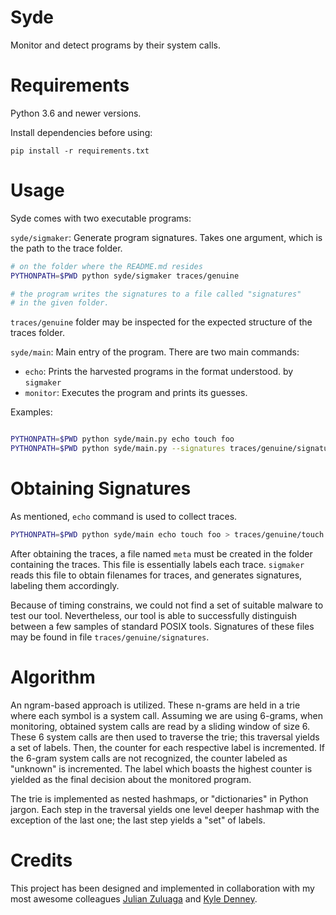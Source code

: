 # Syde

Monitor and detect programs by their system calls.

# Requirements

Python 3.6 and newer versions.

Install dependencies before using:

`pip install -r requirements.txt`

# Usage

Syde comes with two executable programs:

`syde/sigmaker`: Generate program signatures. Takes one argument,
which is the path to the trace folder. 

```bash
# on the folder where the README.md resides
PYTHONPATH=$PWD python syde/sigmaker traces/genuine

# the program writes the signatures to a file called "signatures" 
# in the given folder.
```

`traces/genuine` folder may be inspected for the expected structure
of the traces folder. 

`syde/main`: Main entry of the program. There are two main commands:
    
* `echo`: Prints the harvested programs in the format understood.
by `sigmaker`
* `monitor`: Executes the program and prints its guesses.

Examples:

```bash

PYTHONPATH=$PWD python syde/main.py echo touch foo
PYTHONPATH=$PWD python syde/main.py --signatures traces/genuine/signatures monitor touch foo

```

# Obtaining Signatures

As mentioned, `echo` command is used to collect traces.

```bash
PYTHONPATH=$PWD python syde/main echo touch foo > traces/genuine/touch.trace
```

After obtaining the traces, a file named `meta` must be created in 
the folder containing the traces. This file is essentially labels
each trace. `sigmaker` reads this file to obtain filenames for
traces, and generates signatures, labeling them accordingly.

Because of timing constrains, we could not find a set of suitable malware to test our tool.
Nevertheless, our tool is able to successfully distinguish between a few samples of standard
POSIX tools. Signatures of these files may be found in file `traces/genuine/signatures`.

# Algorithm

An ngram-based approach is utilized. These n-grams are held in a trie
where each symbol is a system call. Assuming we are using 6-grams,
when monitoring, obtained system calls are read by a sliding window
of size 6. These 6 system calls are then used to traverse the trie; this
traversal yields a set of labels. Then, the counter for each respective
label is incremented. If the 6-gram system calls are not recognized, the counter labeled as
"unknown" is incremented. The label which boasts the highest counter is 
yielded as the final decision about the monitored program.

The trie is implemented as nested hashmaps, or "dictionaries" in Python
jargon. Each step in the traversal yields one level deeper hashmap
with the exception of the last one; the last step yields a "set" of
labels.

# Credits

This project has been designed and implemented in collaboration with my most awesome colleagues 
[Julian Zuluaga](github.com/zuliandres) and [Kyle Denney](github.com/kyle-denney).

